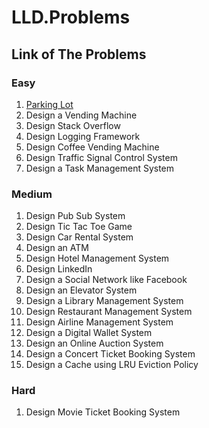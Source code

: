 # LLD.Problems

## Link of The Problems

### Easy 
1. [Parking Lot](./LLD.Problems/ParkingLotClasses/)
2. Design a Vending Machine
3. Design Stack Overflow
4. Design Logging Framework
5. Design Coffee Vending Machine
6. Design Traffic Signal Control System
7. Design a Task Management System

### Medium
1. Design Pub Sub System
2. Design Tic Tac Toe Game
2. Design Car Rental System
2. Design an ATM
2. Design Hotel Management System
2. Design LinkedIn
2. Design a Social Network like Facebook
2. Design an Elevator System
2. Design a Library Management System
2. Design Restaurant Management System
2. Design Airline Management System
2. Design a Digital Wallet System
2. Design an Online Auction System
2. Design a Concert Ticket Booking System
2. Design a Cache using LRU Eviction Policy

### Hard
1. Design Movie Ticket Booking System


